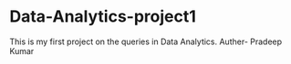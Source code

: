# Data-Analytics-project1
This is my first project on the queries in Data Analytics.
Auther- Pradeep Kumar
